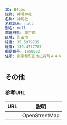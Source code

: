 ```yaml
---
ID: B4qms
総称: 神明神社
名称: 神明社
名称読み: null
別名: null
都道府県: 東京都
区域: 町田市
緯度: 35.5979735
経度: 139.4777787
郵便番号: 1950052
住所: 東京都町田市広袴町４４４
---
```


## その他

### 参考URL

| URL | 説明          |
| --- | ------------- |
|     | OpenStreetMap |
